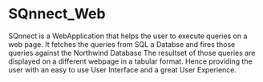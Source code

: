# SQnnect_Web
SQnnect is a WebApplication that helps the user to execute queries on a web page.
It fetches the queries from SQL a Databse and fires those queries against the Northwind Database
The resultset of those queries are displayed on a different webpage in a tabular format.
Hence providing the user with an easy to use User Interface and a great User Experience.
